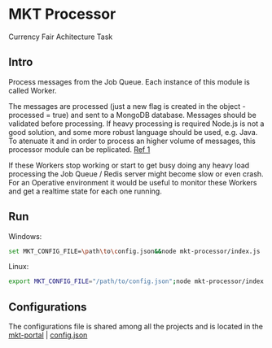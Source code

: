 # MKT Processor

Currency Fair Achitecture Task

## Intro

Process messages from the Job Queue. Each instance of this module is called Worker.

The messages are processed (just a new flag is created in the object - processed = true) and sent to a MongoDB database. Messages should be validated before processing. If heavy processing is required Node.js is not a good solution, and some more robust language should be used, e.g. Java. To atenuate it and in order to process an higher volume of messages, this processor module can be replicated. [Ref 1](http://blog.mixu.net/2011/02/01/understanding-the-node-js-event-loop/)

If these Workers stop working or start to get busy doing any heavy load processing the Job Queue / Redis server might become slow or even crash. For an Operative environment it would be useful to monitor these Workers and get a realtime state for each one running.

## Run

Windows:
```bash
set MKT_CONFIG_FILE=\path\to\config.json&&node mkt-processor/index.js
```

Linux:
```bash
export MKT_CONFIG_FILE="/path/to/config.json";node mkt-processor/index.js
```

## Configurations

The configurations file is shared among all the projects and is located in the [mkt-portal](https://github.com/mcmartins/mkt-portal) | [config.json](https://github.com/mcmartins/mkt-portal/blob/master/config.json)
